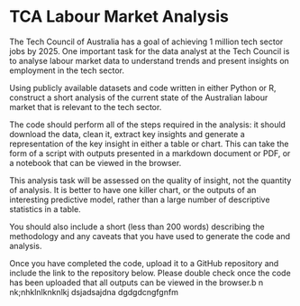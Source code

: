 # TCA Labour Market Analysis

The Tech Council of Australia has a goal of achieving 1 million tech sector jobs by 2025. One important
task for the data analyst at the Tech Council is to analyse labour market data to understand trends and
present insights on employment in the tech sector.

Using publicly available datasets and code written in either Python or R, construct a short analysis of the
current state of the Australian labour market that is relevant to the tech sector.

The code should perform all of the steps required in the analysis: it should download the data, clean it,
extract key insights and generate a representation of the key insight in either a table or chart.
This can take the form of a script with outputs presented in a markdown document or PDF, or a notebook
that can be viewed in the browser.

This analysis task will be assessed on the quality of insight, not the quantity of analysis. It is better to
have one killer chart, or the outputs of an interesting predictive model, rather than a large number of
descriptive statistics in a table.

You should also include a short (less than 200 words) describing the methodology and any caveats that
you have used to generate the code and analysis.

Once you have completed the code, upload it to a GitHub repository and include the link to the repository
below. Please double check once the code has been uploaded that all outputs can be viewed in the
browser.b  n
nk;nhklnlknknlkj
dsjadsajdna
dgdgdcngfgnfm
